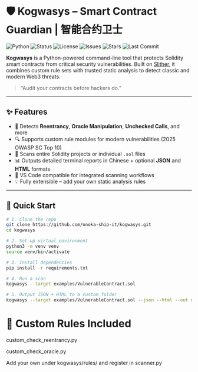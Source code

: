 # 🛡️ Kogwasys – Smart Contract Guardian | 智能合约卫士

![Python](https://img.shields.io/badge/python-3.8%2B-blue)
![Status](https://img.shields.io/badge/status-active-success)
![License](https://img.shields.io/github/license/onoka-ship-it/kogwasys)
![Issues](https://img.shields.io/github/issues/onoka-ship-it/kogwasys)
![Stars](https://img.shields.io/github/stars/onoka-ship-it/kogwasys?style=social)
![Last Commit](https://img.shields.io/github/last-commit/onoka-ship-it/kogwasys)

**Kogwasys** is a Python-powered command-line tool that protects Solidity smart contracts from critical security vulnerabilities. Built on [Slither](https://github.com/crytic/slither), it combines custom rule sets with trusted static analysis to detect classic and modern Web3 threats.

> “Audit your contracts before hackers do.”

---

## ✨ Features

- 🚨 Detects **Reentrancy**, **Oracle Manipulation**, **Unchecked Calls**, and more
- 🔍 Supports custom rule modules for modern vulnerabilities (2025 OWASP SC Top 10)
- 📂 Scans entire Solidity projects or individual `.sol` files
- 📊 Outputs detailed terminal reports in Chinese + optional **JSON** and **HTML** formats
- 🧩 VS Code compatible for integrated scanning workflows
- 💡 Fully extensible – add your own static analysis rules

---

## 🚀 Quick Start

```bash
# 1. Clone the repo
git clone https://github.com/onoka-ship-it/kogwasys.git
cd kogwasys

# 2. Set up virtual environment
python3 -m venv venv
source venv/bin/activate

# 3. Install dependencies
pip install -r requirements.txt

# 4. Run a scan
kogwasys --target examples/VulnerableContract.sol

# 5. Output JSON + HTML to a custom folder
kogwasys --target examples/VulnerableContract.sol --json --html --out reports

```

# 🧠 Custom Rules Included
custom_check_reentrancy.py

custom_check_oracle.py

Add your own under kogwasys/rules/ and register in scanner.py